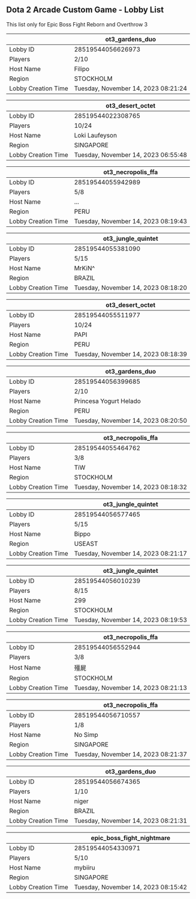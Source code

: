 ## Dota 2 Arcade Custom Game - Lobby List

This list only for Epic Boss Fight Reborn and Overthrow 3

|  | ot3_gardens_duo |
| ------ | ------ |
| Lobby ID | 28519544056626973 |
| Players | 2/10 |
| Host Name | Filipo |
| Region | STOCKHOLM |
| Lobby Creation Time | Tuesday, November 14, 2023 08:21:24 |


|  | ot3_desert_octet |
| ------ | ------ |
| Lobby ID | 28519544022308765 |
| Players | 10/24 |
| Host Name | Loki Laufeyson |
| Region | SINGAPORE |
| Lobby Creation Time | Tuesday, November 14, 2023 06:55:48 |


|  | ot3_necropolis_ffa |
| ------ | ------ |
| Lobby ID | 28519544055942989 |
| Players | 5/8 |
| Host Name | ... |
| Region | PERU |
| Lobby Creation Time | Tuesday, November 14, 2023 08:19:43 |


|  | ot3_jungle_quintet |
| ------ | ------ |
| Lobby ID | 28519544055381090 |
| Players | 5/15 |
| Host Name | MrKiN^ |
| Region | BRAZIL |
| Lobby Creation Time | Tuesday, November 14, 2023 08:18:20 |


|  | ot3_desert_octet |
| ------ | ------ |
| Lobby ID | 28519544055511977 |
| Players | 10/24 |
| Host Name | PAPI |
| Region | PERU |
| Lobby Creation Time | Tuesday, November 14, 2023 08:18:39 |


|  | ot3_gardens_duo |
| ------ | ------ |
| Lobby ID | 28519544056399685 |
| Players | 2/10 |
| Host Name | Princesa Yogurt Helado |
| Region | PERU |
| Lobby Creation Time | Tuesday, November 14, 2023 08:20:50 |


|  | ot3_necropolis_ffa |
| ------ | ------ |
| Lobby ID | 28519544055464762 |
| Players | 3/8 |
| Host Name | TiW |
| Region | STOCKHOLM |
| Lobby Creation Time | Tuesday, November 14, 2023 08:18:32 |


|  | ot3_jungle_quintet |
| ------ | ------ |
| Lobby ID | 28519544056577465 |
| Players | 5/15 |
| Host Name | Bippo |
| Region | USEAST |
| Lobby Creation Time | Tuesday, November 14, 2023 08:21:17 |


|  | ot3_jungle_quintet |
| ------ | ------ |
| Lobby ID | 28519544056010239 |
| Players | 8/15 |
| Host Name | 299 |
| Region | STOCKHOLM |
| Lobby Creation Time | Tuesday, November 14, 2023 08:19:53 |


|  | ot3_necropolis_ffa |
| ------ | ------ |
| Lobby ID | 28519544056552944 |
| Players | 3/8 |
| Host Name | 殭屍 |
| Region | STOCKHOLM |
| Lobby Creation Time | Tuesday, November 14, 2023 08:21:13 |


|  | ot3_necropolis_ffa |
| ------ | ------ |
| Lobby ID | 28519544056710557 |
| Players | 1/8 |
| Host Name | No Simp |
| Region | SINGAPORE |
| Lobby Creation Time | Tuesday, November 14, 2023 08:21:37 |


|  | ot3_gardens_duo |
| ------ | ------ |
| Lobby ID | 28519544056674365 |
| Players | 1/10 |
| Host Name | niger |
| Region | BRAZIL |
| Lobby Creation Time | Tuesday, November 14, 2023 08:21:31 |


|  | epic_boss_fight_nightmare |
| ------ | ------ |
| Lobby ID | 28519544054330971 |
| Players | 5/10 |
| Host Name | mybiiru |
| Region | SINGAPORE |
| Lobby Creation Time | Tuesday, November 14, 2023 08:15:42 |


